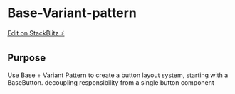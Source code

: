 # Base-Variant-pattern

[Edit on StackBlitz ⚡️](https://stackblitz.com/edit/vitejs-vite-cnd3n2)


## Purpose

Use Base + Variant Pattern to create a button layout system, starting with a BaseButton. decoupling responsibility from a single button component
